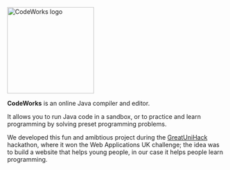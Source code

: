 <img src="https://raw.githubusercontent.com/alexdmtr/codeworks/master/public/images/logoBig.png" alt="CodeWorks logo" width="200px"/>

**CodeWorks** is an online Java compiler and editor.

It allows you to run Java code in a sandbox, or to practice and learn programming by solving preset programming problems.


We developed this fun and amibtious project during the [GreatUniHack](http://greatunihack.com/)
hackathon, where it won the Web Applications UK challenge; the idea was to build a website that
helps young people, in our case it helps people learn programming.
